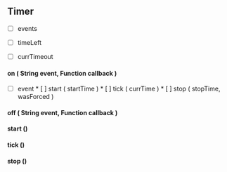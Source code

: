 ## Timer

* [ ]  events
* [ ]  timeLeft
* [ ]  currTimeout


#### on ( String event, Function callback )

* [ ]  event
       * [ ]  start ( startTime )
       * [ ]  tick ( currTime )
       * [ ]  stop ( stopTime, wasForced )


#### off ( String event, Function callback )


#### start ()


#### tick ()


#### stop ()
